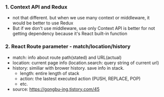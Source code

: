 ### 1. Context API and Redux 
- not that different. but when we use many context or middleware, it would be better to use Redux
- But if we don't use middleware, use only Context API is better for not getting dependency because it's React built-in function 

### 2. React Route parameter - match/location/history
- match: info about route path(stated) and URL(actual)
- location: current page info (location.search: query string of current url)
- history: similiar with brower history. save info in stack.
  - length: entire length of stack
  - action: the lastest executed action (PUSH, REPLACE, POP)
  - etc.
- source: https://gongbu-ing.tistory.com/45
